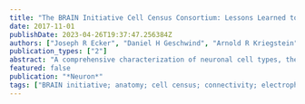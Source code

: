 ```yaml
---
title: "The BRAIN Initiative Cell Census Consortium: Lessons Learned toward Generating a Comprehensive Brain Cell Atlas"
date: 2017-11-01
publishDate: 2023-04-26T19:37:47.256384Z
authors: ["Joseph R Ecker", "Daniel H Geschwind", "Arnold R Kriegstein", "John Ngai", "Pavel Osten", "Damon Polioudakis", "Aviv Regev", "Nenad Sestan", "Ian R Wickersham", "Hongkui Zeng"]
publication_types: ["2"]
abstract: "A comprehensive characterization of neuronal cell types, their distributions, and patterns of connectivity is critical for understanding the properties of neural circuits and how they generate behaviors. Here we review the experiences of the BRAIN Initiative Cell Census Consortium, ten pilot projects funded by the U.S. BRAIN Initiative, in developing, validating, and scaling up emerging genomic and anatomical mapping technologies for creating a complete inventory of neuronal cell types and their connections in multiple species and during development. These projects lay the foundation for a larger and longer-term effort to generate whole-brain cell atlases in species including mice and humans."
featured: false
publication: "*Neuron*"
tags: ["BRAIN initiative; anatomy; cell census; connectivity; electrophysiology; human brain; mouse brain; single-cell RNA-seq; single-cell epigenomics; single-cell transcriptomics"]
---
```


